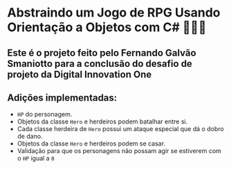 # Abstraindo um Jogo de RPG Usando Orientação a Objetos com C# 🤴🔪🐉

## Este é o projeto feito pelo Fernando Galvão Smaniotto para a conclusão do desafio de projeto da Digital Innovation One

## Adições implementadas:
 * `HP` do personagem.
 * Objetos da classe `Hero` e herdeiros podem batalhar entre si.
 * Cada classe herdeira de `Hero` possui um ataque especial que dá o dobro de dano.
 * Objetos da classe `Hero` e herdeiros podem se casar.
 * Validação para que os personagens não possam agir se estiverem com o `HP` igual a `0`